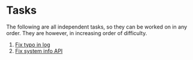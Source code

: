 # Tasks

The following are all independent tasks, so they can be worked on in any order. They are however, in increasing order of difficulty.

1. [Fix typo in log](https://github.com/sanggonlee/dribl/blob/master/tasks/010.md)
2. [Fix system info API](https://github.com/sanggonlee/dribl/blob/master/tasks/020.md)
